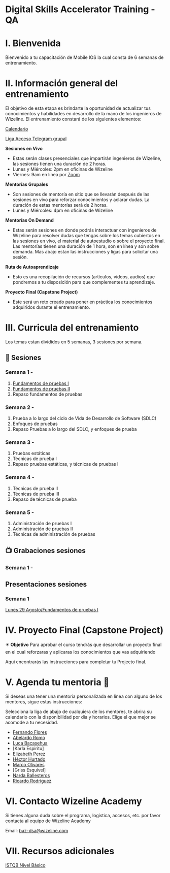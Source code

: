 # Digital Skills Accelerator Training - QA

# I. Bienvenida
Bienvenido a tu capacitación de Mobile IOS la cual consta de 6 semanas de entrenamiento.

# II. Información general del entrenamiento
El objetivo de esta etapa es brindarte la oportunidad de actualizar tus conocimientos y habilidades en desarrollo de la mano de los ingenieros de Wizeline. El entrenamiento constará de los siguientes elementos:

[Calendario](https://drive.google.com/file/d/1b2MCouxxwTOzeBqTCJnvgKFzDUH-PH9J/view?usp=sharing)

[Liga Acceso Telegram grupal](https://t.me/+0C4sA7uxRvVjNTFh)

**Sesiones en Vivo** 
- Estas serán clases presenciales que impartirán ingenieros de Wizeline, las sesiones tienen una duración de 2 horas.
- Lunes y Miércoles: 2pm en oficinas de Wizeline
- Viernes: 9am en línea por [Zoom](https://wizeline.zoom.us/j/83190474733)

**Mentorías Grupales**
- Son sesiones de mentoría en sitio que se llevarán después de las sesiones en vivo para reforzar conocimientos y aclarar dudas. La duración de estas mentorías será de 2 horas.
- Lunes y Miércoles: 4pm en oficinas de Wizeline

**Mentorías On Demand**
- Estas serán sesiones en donde podrás interactuar con ingenieros de Wizeline para resolver dudas que tengas sobre los temas cubiertos en las sesiones en vivo, el material de autoestudio o sobre el proyecto final. Las mentorías tienen una duración de 1 hora, son en línea y son sobre demanda. Mas abajo estan las instrucciones y ligas para solicitar una sesión.

**Ruta de Autoaprendizaje**
- Esto es una recopilación de recursos (artículos, videos, audios) que pondremos a tu disposición para que complementes tu aprendizaje.

**Proyecto Final (Capstone Project)**
- Este será un reto creado para poner en práctica los conocimientos adquiridos durante el entrenamiento. 

# III. Curricula del entrenamiento
Los temas estan divididos en 5 semanas, 3 sesiones por semana. 

## :bookmark_tabs: Sesiones

### Semana 1 - 
   1. [Fundamentos de pruebas I](./Semana%201/Fundamentos%20de%20las%20pruebas%20I/README.md)
   2. [Fundamentos de pruebas II](./Semana%201/Fundamentos%20de%20las%20pruebas%20II/README.md)
   3. Repaso fundamentos de pruebas

### Semana 2 - 
   1. Prueba a lo largo del ciclo de Vida de Desarrollo de Software (SDLC) 
   2. Enfoques de pruebas
   3. Repaso Pruebas a lo largo del SDLC, y enfoques de prueba

### Semana 3 - 
   1. Pruebas estáticas
   2. Técnicas de prueba I
   3. Repaso pruebas estáticas, y técnicas de pruebas I

### Semana 4 - 
   1. Técnicas de prueba II
   2. Técnicas de prueba III
   3. Repaso de técnicas de prueba

### Semana 5 - 
   1. Administración de pruebas I
   2. Administración de pruebas II
   3. Técnicas de administración de pruebas
   
   ## 📺 Grabaciones sesiones

### Semana 1 -

## Presentaciones sesiones

### Semana 1

[Lunes 29 Agosto/Fundamentos de pruebas I](https://drive.google.com/file/d/1S21O92jBMgabfvJQGAo8_Wpv3_o2Iq82/view?usp=sharing)


# IV. Proyecto Final (Capstone Project)
✴️ **Objetivo**
Para aprobar el curso tendrás que desarrollar un proyecto final en el cual reforzaras y aplicaras los conocimientos que vas adquiriendo 

Aqui encontrarás las instrucciones para completar tu Projecto final.

# V. Agenda tu mentoria 📆
Si deseas una tener una mentoria personalizada en línea con alguno de los mentores, sigue estas instrucciones:

Selecciona la liga de abajo de cualquiera de los mentores, te abrira su calendario con la disponibilidad por dia y horarios. Elige el que mejor se acomode a tu necesidad.

- [Fernando Flores](https://calendly.com/lfernandofloresc/baz-mentorias-1-1)
- [Abelardo Romo](https://calendly.com/abelardo-romo/baz-mentoria-1-1)
- [Luca Bacasehua](https://calendly.com/luca-bacasehua/baz-mentoria-1-1)
- [Karla Espiritu]
- [Elizabeth Perez](https://calendly.com/elizabeth-perez-melendez/baz-mentoria-1-1)
- [Héctor Hurtado](https://calendly.com/hectorhurtadof/baz-mentoria-1-1)
- [Marco Olivares](https://calendly.com/marco-olivares/baz-mentoria-1-1)
- [Griss Esquivel]
- [Narda Ballesteros](https://calendly.com/nardaballesteros/baz-mentoria-1-1)
- [Ricardo Rodríguez](https://calendly.com/ricardo-rodriguezr/baz-mentoria-1-1)

# VI. Contacto Wizeline Academy
Si tienes alguna duda sobre el programa, logística, accesos, etc. por favor contacta al equipo de Wizeline Academy

Email: [baz-dsa@wizeline.com](baz-dsa@wizeline.com)

# VII. Recursos adicionales
[ISTQB Nivel Básico](https://drive.google.com/file/d/1q3j1VaSLZ43fE8avin1xpv70h2wGAvx5/view?usp=sharing)
